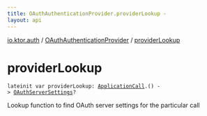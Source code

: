 ```yaml
---
title: OAuthAuthenticationProvider.providerLookup - 
layout: api
---
```


<div class='api-docs-breadcrumbs'><a href="../index.html">io.ktor.auth</a> / <a href="index.html">OAuthAuthenticationProvider</a> / <a href="./provider-lookup.html">providerLookup</a></div>

# providerLookup

<div class="signature"><code><span class="keyword">lateinit</span> <span class="keyword">var </span><span class="identifier">providerLookup</span><span class="symbol">: </span><a href="../../io.ktor.application/-application-call/index.html"><span class="identifier">ApplicationCall</span></a><span class="symbol">.</span><span class="symbol">(</span><span class="symbol">)</span>&nbsp;<span class="symbol">-&gt;</span>&nbsp;<a href="../-o-auth-server-settings/index.html"><span class="identifier">OAuthServerSettings</span></a><span class="symbol">?</span></code></div>

Lookup function to find OAuth server settings for the particular call

